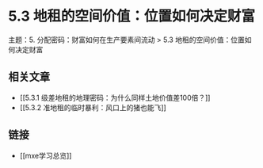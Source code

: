 # 5.3 地租的空间价值：位置如何决定财富

主题：5. 分配密码：财富如何在生产要素间流动 > 5.3 地租的空间价值：位置如何决定财富

## 相关文章

- [[5.3.1 级差地租的地理密码：为什么同样土地价值差100倍？]]
- [[5.3.2 准地租的临时暴利：风口上的猪也能飞]]

## 链接

- [[mxe学习总览]]
